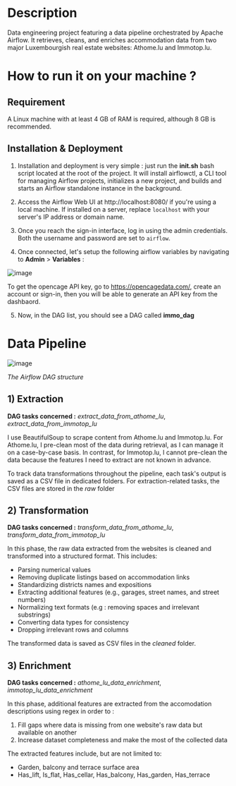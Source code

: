# Description

Data engineering project featuring a data pipeline orchestrated by Apache Airflow. It retrieves, cleans, and enriches accommodation data from two major Luxembourgish real estate websites: Athome.lu and Immotop.lu.

# How to run it on your machine ?

## Requirement

A Linux machine with at least 4 GB of RAM is required, although 8 GB is recommended.

## Installation & Deployment

1) Installation and deployment is very simple : just run the **init.sh** bash script located at the root of the project. It will install airflowctl, a CLI tool for managing Airflow projects, initializes a new project, and builds and starts an Airflow standalone instance in the background.
  
2) Access the Airflow Web UI at http://localhost:8080/ if you're using a local machine. If installed on a server, replace `localhost` with your server's IP address or domain name.

3) Once you reach the sign-in interface, log in using the admin credentials. Both the username and password are set to `airflow`.

4) Once connected, let's setup the following airflow variables by navigating to **Admin** > **Variables** :

![image](https://github.com/user-attachments/assets/a2fc4948-8ff6-451b-b342-95f8d11ba99c)

To get the opencage API key, go to https://opencagedata.com/, create an account or sign-in, then you will be able to generate an API key from the dashbaord.

5) Now, in the DAG list, you should see a DAG called **immo_dag**

# Data Pipeline

![image](https://github.com/user-attachments/assets/1619b7d2-63c1-4071-9850-f23b25517a8f)

_The Airflow DAG structure_

## 1) Extraction

__DAG tasks concerned :__ _extract_data_from_athome_lu_, _extract_data_from_immotop_lu_

I use BeautifulSoup to scrape content from Athome.lu and Immotop.lu. For Athome.lu, I pre-clean most of the data during retrieval, as I can manage it on a case-by-case basis. In contrast, for Immotop.lu, I cannot pre-clean the data because the features I need to extract are not known in advance.

To track data transformations throughout the pipeline, each task's output is saved as a CSV file in dedicated folders. For extraction-related tasks, the CSV files are stored in the _raw_ folder

## 2) Transformation

__DAG tasks concerned :__ _transform_data_from_athome_lu_, _transform_data_from_immotop_lu_

In this phase, the raw data extracted from the websites is cleaned and transformed into a structured format. This includes:

- Parsing numerical values
- Removing duplicate listings based on accommodation links
- Standardizing districts names and expositions
- Extracting additional features (e.g., garages, street names, and street numbers)
- Normalizing text formats (e.g : removing spaces and irrelevant substrings)
- Converting data types for consistency
- Dropping irrelevant rows and columns

The transformed data is saved as CSV files in the _cleaned_ folder.

## 3) Enrichment

__DAG tasks concerned :__ _athome_lu_data_enrichment_, _immotop_lu_data_enrichment_

In this phase, additional features are extracted from the accomodation descriptions using regex in order to :
1) Fill gaps where data is missing from one website's raw data but available on another
2) Increase dataset completeness and make the most of the collected data

The extracted features include, but are not limited to:

- Garden, balcony and terrace surface area
- Has_lift, Is_flat, Has_cellar, Has_balcony, Has_garden, Has_terrace

